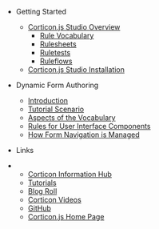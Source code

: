 
- Getting Started

  - [Corticon.js Studio Overview](README.md)
    - [Rule Vocabulary](Getting-Started/Vocabulary.md)
    - [Rulesheets](Getting-Started/Rulesheets.md)
    - [Ruletests](Getting-Started/Ruletests.md)
    - [Ruleflows](Getting-Started/Ruleflows.md)
  - [Corticon.js Studio Installation](Getting-Started/Installation.md)
- Dynamic Form Authoring

  - [Introduction](Authoring-the-Rules/Rule-Modeling-Intro.md)
  - [Tutorial Scenario](Authoring-the-Rules/Tutorial-Intro.md)
  - [Aspects of the Vocabulary](Authoring-the-Rules/Data-Model.md)
  - [Rules for User Interface Components](Authoring-the-Rules/Tutorial-Vocabulary.md)
  - [How Form Navigation is Managed](Authoring-the-Rules/Dynamic-Form-Rules-Notes.md)
- Links
- - [Corticon Information Hub](https://docs.progress.com/category/corticon-information-hub)
  - [Tutorials](https://www.progress.com/corticon/corticon-learning-center)
  - [Blog Roll](https://www.progress.com/blogs/cognitive-services)
  - [Corticon Videos](https://docs.progress.com/category/corticon-videos)
  - [GitHub](https://github.com/corticon/)
  - [Corticon.js Home Page](https://www.progress.com/corticon-js)
